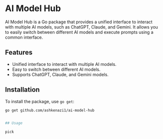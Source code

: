 # AI Model Hub

AI Model Hub is a Go package that provides a unified interface to interact with multiple AI models, such as ChatGPT, Claude, and Gemini. It allows you to easily switch between different AI models and execute prompts using a common interface.

## Features

- Unified interface to interact with multiple AI models.
- Easy to switch between different AI models.
- Supports ChatGPT, Claude, and Gemini models.

## Installation

To install the package, use `go get`:

```sh
go get github.com/ashkenazi1/ai-model-hub


## Usage

pick

